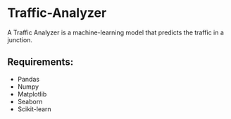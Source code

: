 # Traffic-Analyzer
A Traffic Analyzer is a machine-learning model that predicts the traffic in a junction.
<h2>Requirements:</h2>
<ul>
  <li>Pandas</li>
  <li>Numpy</li>
  <li>Matplotlib</li>
  <li>Seaborn</li>
  <li>Scikit-learn</li>
</ul>
<h2></h2>


